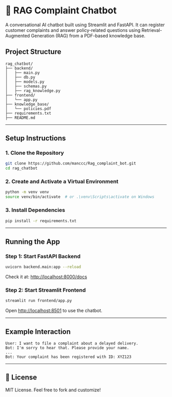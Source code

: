 
# 💬 RAG Complaint Chatbot

A conversational AI chatbot built using Streamlit and FastAPI. It can register customer complaints and answer policy-related questions using Retrieval-Augmented Generation (RAG) from a PDF-based knowledge base.

## Project Structure

```
rag_chatbot/
├── backend/
│   ├── main.py              
│   ├── db.py                
│   ├── models.py            
│   ├── schemas.py            
│   ├── rag_knowledge.py    
├── frontend/
│   └── app.py                
├── knowledge_base/
│   └── policies.pdf         
├── requirements.txt
├── README.md
```

---

## Setup Instructions

### 1. Clone the Repository

```bash
git clone https://github.com/manccc/Rag_complaint_bot.git
cd rag_chatbot
```

### 2. Create and Activate a Virtual Environment

```bash
python -m venv venv
source venv/bin/activate  # or .\venv\Scripts\activate on Windows
```

### 3. Install Dependencies

```bash
pip install -r requirements.txt
```

---

## Running the App

### Step 1: Start FastAPI Backend

```bash
uvicorn backend.main:app --reload
```

Check it at: [http://localhost:8000/docs](http://localhost:8000/docs)

### Step 2: Start Streamlit Frontend

```bash
streamlit run frontend/app.py
```

Open [http://localhost:8501](http://localhost:8501) to use the chatbot.

---

## Example Interaction

```
User: I want to file a complaint about a delayed delivery.
Bot: I'm sorry to hear that. Please provide your name.
...
Bot: Your complaint has been registered with ID: XYZ123
```

---

## 📝 License

MIT License. Feel free to fork and customize!
